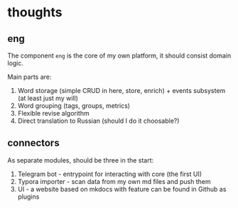 # thoughts

## eng

The component ```eng``` is the core of my own platform, it should consist domain logic.

Main parts are:

1. Word storage (simple CRUD in here, store, enrich) + events subsystem (at least just my will)
2. Word grouping (tags, groups, metrics)
3. Flexible revise algorithm
4. Direct translation to Russian (should I do it choosable?)

## connectors

As separate modules, should be three in the start:

1. Telegram bot - entrypoint for interacting with core (the first UI)
2. Typora importer - scan data from my own md files and push them
3. UI - a website based on mkdocs with feature can be found in Github as plugins
